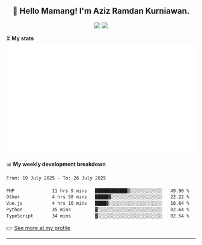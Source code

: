 <h2 align="center">👋 Hello Mamang! I'm Aziz Ramdan Kurniawan.</h2>  
<p align="center">
  <img src="https://komarev.com/ghpvc/?username=azizramdan">
  <img src="https://wakatime.com/badge/user/90056fa0-4c31-4eca-954e-2a3ac05896f9.svg">
</p>
    
⏳ **My stats**  
![](https://raw.githubusercontent.com/azizramdan/github-stats/master/generated/overview.svg#gh-dark-mode-only)

📊 **My weekly development breakdown**
<!--START_SECTION:waka-->

```txt
From: 19 July 2025 - To: 26 July 2025

PHP              11 hrs 9 mins   ████████████▒░░░░░░░░░░░░   49.90 %
Other            4 hrs 58 mins   █████▓░░░░░░░░░░░░░░░░░░░   22.22 %
Vue.js           4 hrs 10 mins   ████▓░░░░░░░░░░░░░░░░░░░░   18.64 %
Python           35 mins         ▓░░░░░░░░░░░░░░░░░░░░░░░░   02.64 %
TypeScript       34 mins         ▓░░░░░░░░░░░░░░░░░░░░░░░░   02.54 %
```

<!--END_SECTION:waka-->
👉 [See more at my profile](https://wakatime.com/@azizramdan)
***
